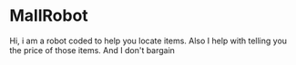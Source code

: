 # MallRobot

Hi, i am a robot coded to help you locate items. Also I help with telling you the price of those items. And I don't bargain

